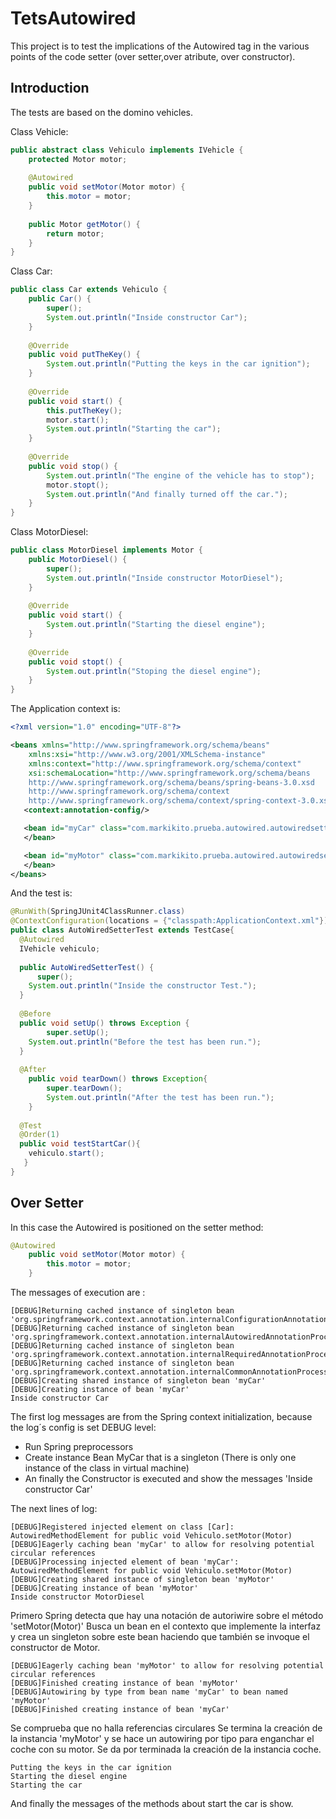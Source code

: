 # TetsAutowired
This project is to test the implications of the Autowired tag in the various points of the code setter (over setter,over atribute, over constructor).

## Introduction
The tests are based on the domino vehicles.

Class Vehicle:
```java
public abstract class Vehiculo implements IVehicle {
	protected Motor motor;
  
	@Autowired
	public void setMotor(Motor motor) {
		this.motor = motor;
	}
  
	public Motor getMotor() {
		return motor;
	}	
}
```
Class Car:
```java
public class Car extends Vehiculo {		
	public Car() {
		super();
		System.out.println("Inside constructor Car");
	}
  
	@Override
	public void putTheKey() {
		System.out.println("Putting the keys in the car ignition");		
	}
  
	@Override
	public void start() {
		this.putTheKey();
		motor.start();
		System.out.println("Starting the car");
	}
  
	@Override
	public void stop() {
		System.out.println("The engine of the vehicle has to stop");
		motor.stopt();
		System.out.println("And finally turned off the car.");	
	}
}

```
Class MotorDiesel:
```java
public class MotorDiesel implements Motor {
	public MotorDiesel() {
		super();
		System.out.println("Inside constructor MotorDiesel");
	}
  
	@Override
	public void start() {
		System.out.println("Starting the diesel engine");
	}
  
	@Override
	public void stopt() {
		System.out.println("Stoping the diesel engine");		
	}
}
```
The Application context is:
```xml
<?xml version="1.0" encoding="UTF-8"?>

<beans xmlns="http://www.springframework.org/schema/beans"
    xmlns:xsi="http://www.w3.org/2001/XMLSchema-instance"
    xmlns:context="http://www.springframework.org/schema/context"
    xsi:schemaLocation="http://www.springframework.org/schema/beans
    http://www.springframework.org/schema/beans/spring-beans-3.0.xsd
    http://www.springframework.org/schema/context
    http://www.springframework.org/schema/context/spring-context-3.0.xsd">
   <context:annotation-config/>

   <bean id="myCar" class="com.markikito.prueba.autowired.autowiredsetter.vehicle.impl.Car">
   </bean>

   <bean id="myMotor" class="com.markikito.prueba.autowired.autowiredsetter.vehicle.impl.MotorDiesel">
   </bean>
</beans>
```
And the test is:
```java
@RunWith(SpringJUnit4ClassRunner.class)
@ContextConfiguration(locations = {"classpath:ApplicationContext.xml"})
public class AutoWiredSetterTest extends TestCase{
  @Autowired
  IVehicle vehiculo;
	
  public AutoWiredSetterTest() {
	  super();
    System.out.println("Inside the constructor Test.");
  }
    
  @Before
  public void setUp() throws Exception {
		super.setUp();
   	System.out.println("Before the test has been run.");
  }	
	
  @After
	public void tearDown() throws Exception{
		super.tearDown();
		System.out.println("After the test has been run.");
	}
  
  @Test
  @Order(1)
  public void testStartCar(){
    vehiculo.start();
   }
}
```


## Over Setter
In this case the Autowired is positioned on the setter method:
```java
@Autowired
	public void setMotor(Motor motor) {
		this.motor = motor;
	}
```

The messages of execution are :

```shell
[DEBUG]Returning cached instance of singleton bean 'org.springframework.context.annotation.internalConfigurationAnnotationProcessor'
[DEBUG]Returning cached instance of singleton bean 'org.springframework.context.annotation.internalAutowiredAnnotationProcessor'
[DEBUG]Returning cached instance of singleton bean 'org.springframework.context.annotation.internalRequiredAnnotationProcessor'
[DEBUG]Returning cached instance of singleton bean 'org.springframework.context.annotation.internalCommonAnnotationProcessor'
[DEBUG]Creating shared instance of singleton bean 'myCar'
[DEBUG]Creating instance of bean 'myCar'
Inside constructor Car
```
The first log messages are from the Spring context initialization, because the log´s config is set DEBUG level:
 - Run Spring preprocessors
 - Create instance Bean MyCar that is a singleton (There is only one instance of the class in virtual machine)
 - An finally the Constructor is executed and show the messages 'Inside constructor Car'
 
 The next lines of log:
 ```shell
[DEBUG]Registered injected element on class [Car]: AutowiredMethodElement for public void Vehiculo.setMotor(Motor)
[DEBUG]Eagerly caching bean 'myCar' to allow for resolving potential circular references
[DEBUG]Processing injected element of bean 'myCar': AutowiredMethodElement for public void Vehiculo.setMotor(Motor)
[DEBUG]Creating shared instance of singleton bean 'myMotor'
[DEBUG]Creating instance of bean 'myMotor'
Inside constructor MotorDiesel
```
Primero Spring detecta que hay una notación de autoriwire sobre el método 'setMotor(Motor)' 
Busca un bean en el contexto que implemente la interfaz
y crea un singleton sobre este bean haciendo que también se invoque el constructor de Motor.
```shell
[DEBUG]Eagerly caching bean 'myMotor' to allow for resolving potential circular references
[DEBUG]Finished creating instance of bean 'myMotor'
[DEBUG]Autowiring by type from bean name 'myCar' to bean named 'myMotor'
[DEBUG]Finished creating instance of bean 'myCar'
```
Se comprueba que no halla referencias circulares
Se termina la creación de la instancia 'myMotor' y se hace un autowiring por tipo para enganchar el coche con su motor.
Se da por terminada la creación de la instancia coche.

```shell
Putting the keys in the car ignition
Starting the diesel engine
Starting the car
```

And finally the messages of the methods about start the car is show.

